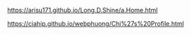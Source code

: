 https://arisu171.github.io/Long.D.Shine/a.Home.html

https://ciahip.github.io/webphuong/Chi%27s%20Profile.html
